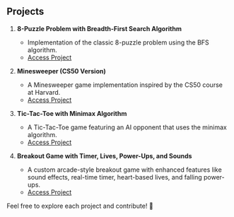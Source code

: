 ## Projects

1. **8-Puzzle Problem with Breadth-First Search Algorithm**  
   - Implementation of the classic 8-puzzle problem using the BFS algorithm.  
   - [Access Project]( https://github.com/majdfo/Games/tree/main/8-Puzzle%20Problem%20with%20Breadth%20First%20Search%20Algorithm)  

2. **Minesweeper (CS50 Version)**  
   - A Minesweeper game implementation inspired by the CS50 course at Harvard.  
   - [Access Project]( https://github.com/majdfo/Games/tree/main/Minesweeper)  

3. **Tic-Tac-Toe with Minimax Algorithm**  
   - A Tic-Tac-Toe game featuring an AI opponent that uses the minimax algorithm.  
   - [Access Project]( https://github.com/majdfo/Games/tree/main/Tic-Tac-Toe%20with%20(minimax) )

4. **Breakout Game with Timer, Lives, Power-Ups, and Sounds**  
   - A custom arcade-style breakout game with enhanced features like sound effects, real-time timer, heart-based lives, and falling power-ups.  
   - [Access Project](https://github.com/majdfo/Games/tree/main/Breakout%20Game)

Feel free to explore each project and contribute! 🚀   
